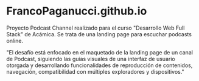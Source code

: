 # FrancoPaganucci.github.io

Proyecto Podcast Channel realizado para el curso "Desarrollo Web Full Stack" de Acámica. Se trata de una landing page para escuchar podcasts online.

"El desafío está enfocado en el maquetado de la landing page de un canal de Podcast, siguiendo las guías visuales de una interfaz de usuario otorgada y desarrollando funcionalidades de reproducción de contenidos, navegación, compatibilidad con múltiples exploradores y dispositivos."
